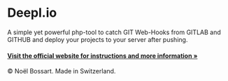 # Deepl.io
A simple yet powerful php-tool to catch GIT Web-Hooks from GITLAB and GITHUB and deploy your projects to your server after pushing.

#### [Visit the official website for instructions and more information »](http://deepl.io)

© Noël Bossart. Made in Switzerland.
